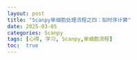 ```yaml
---
layout: post
title: "Scanpy单细胞处理流程之四：拟时序计算"
date: 2025-03-05
categories: Scanpy
tags: [心得, 学习, Scanpy,单细胞流程]
toc:  true
---
```

